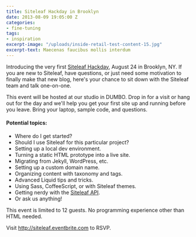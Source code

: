 ```yaml
---
title: Siteleaf Hackday in Brooklyn
date: 2013-08-09 19:05:00 Z
categories:
- fine-tuning
tags:
- inspiration
excerpt-image: "/uploads/inside-retail-test-content-15.jpg"
excerpt-text: Maecenas faucibus mollis interdum
---
```


Introducing the very first [Siteleaf Hackday](http://siteleaf.eventbrite.com), August 24 in Brooklyn, NY. If you are new to Siteleaf, have questions, or just need some motivation to finally make that new blog, here's your chance to sit down with the Siteleaf team and talk one-on-one.

This event will be hosted at our studio in DUMBO. Drop in for a visit or hang out for the day and we'll help you get your first site up and running before you leave. Bring your laptop, sample code, and questions.



#### Potential topics:

- Where do I get started?
- Should I use Siteleaf for this particular project?
- Setting up a local dev environment.
- Turning a static HTML prototype into a live site.
- Migrating from Jekyll, WordPress, etc.
- Setting up a custom domain name.
- Organizing content with taxonomy and tags.
- Advanced Liquid tips and tricks.
- Using Sass, CoffeeScript, or with Siteleaf themes.
- Getting nerdy with the [Siteleaf API](https://github.com/siteleaf/siteleaf-api).
- Or ask us anything!

This event is limited to 12 guests. No programming experience other than HTML needed.

Visit <http://siteleaf.eventbrite.com> to RSVP.
